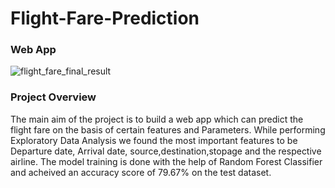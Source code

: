 # Flight-Fare-Prediction
### Web App
![flight_fare_final_result](https://user-images.githubusercontent.com/60823367/134225024-9551b34c-467d-42ec-9582-a18a4ad69ac9.png)
### Project Overview
The main aim of the project is to build a web app which can predict the flight fare on the basis of certain features and Parameters.
While performing Exploratory Data Analysis we found the most important features to be Departure date, Arrival date, source,destination,stopage and the respective airline.
The model training is done with the help of Random Forest Classifier and acheived an accuracy score of 79.67% on the test dataset.
